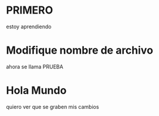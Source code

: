 # PRIMERO
estoy aprendiendo
# Modifique nombre de archivo
 ahora se llama PRUEBA
# Hola Mundo
quiero ver que se graben mis cambios
